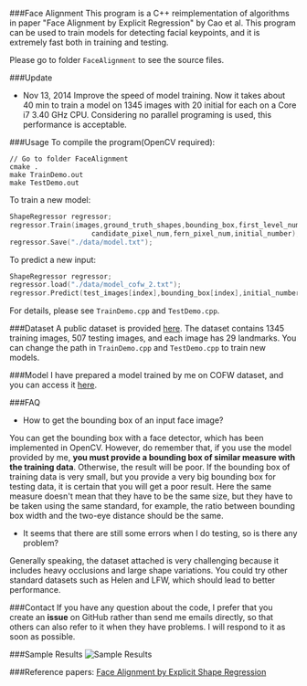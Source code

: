 ###Face Alignment
This program is a C++ reimplementation of algorithms in paper "Face Alignment by Explicit Regression"
by Cao et al. This program can be used to train models for detecting facial keypoints, and it is 
extremely fast both in training and testing. 

Please go to folder `FaceAlignment` to see the source files.

###Update
* Nov 13, 2014
    Improve the speed of model training. Now it takes about 40 min to train a model on 1345 images with 20 initial for each on a Core i7 3.40 GHz CPU. Considering no parallel programing is used, this performance is acceptable.

###Usage
To compile the program(OpenCV required):
```
// Go to folder FaceAlignment
cmake .
make TrainDemo.out
make TestDemo.out
```
To train a new model:
``` C++
ShapeRegressor regressor;
regressor.Train(images,ground_truth_shapes,bounding_box,first_level_num,second_level_num,
                    candidate_pixel_num,fern_pixel_num,initial_number);
regressor.Save("./data/model.txt");
```
To predict a new input:
``` C++
ShapeRegressor regressor;
regressor.load("./data/model_cofw_2.txt");
regressor.Predict(test_images[index],bounding_box[index],initial_number);
```
For details, please see `TrainDemo.cpp` and `TestDemo.cpp`.

###Dataset
A public dataset is provided [here](https://drive.google.com/file/d/0B0tUTCaZBkccUU5hVkNJTFB0VDQ/edit?usp=sharing). The dataset contains 1345 training images, 507 testing images, and each image has 29 landmarks. You can change the path
in `TrainDemo.cpp` and `TestDemo.cpp` to train new models.

###Model
I have prepared a model trained by me on COFW dataset, and you can access it [here](https://drive.google.com/file/d/0B0tUTCaZBkccOGZTcjJNcDMwa28/edit?usp=sharing).

###FAQ
* How to get the bounding box of an input face image?
    
You can get the bounding box with a face detector, which has been implemented in OpenCV. However, do remember that, if you use the model provided by me, **you must provide a bounding box of similar measure with the training data**. Otherwise, the result will be poor. If the bounding box of training data is very small, but you provide a very big bounding box for testing data, it is certain that you will get a poor result. Here the same measure doesn't mean that they have to be the same size, but they have to be taken using the same standard, for example, the ratio between bounding box width and the two-eye distance should be the same.

* It seems that there are still some errors when I do testing, so is there any problem?

Generally speaking, the dataset attached is very challenging because it includes heavy occlusions and large shape variations. You could try other standard datasets such as Helen and LFW, which should lead to better performance. 

###Contact
If you have any question about the code, I prefer that you create an **issue** on GitHub rather than send me emails directly, so that others can also refer to it when they have problems. I will respond to it as soon as possible.

###Sample Results
![Sample Results](https://dl.dropboxusercontent.com/u/47747425/Photo/point1.png)


###Reference papers:
[Face Alignment by Explicit Shape Regression](http://research.microsoft.com/pubs/192097/cvpr12_facealignment.pdf)




